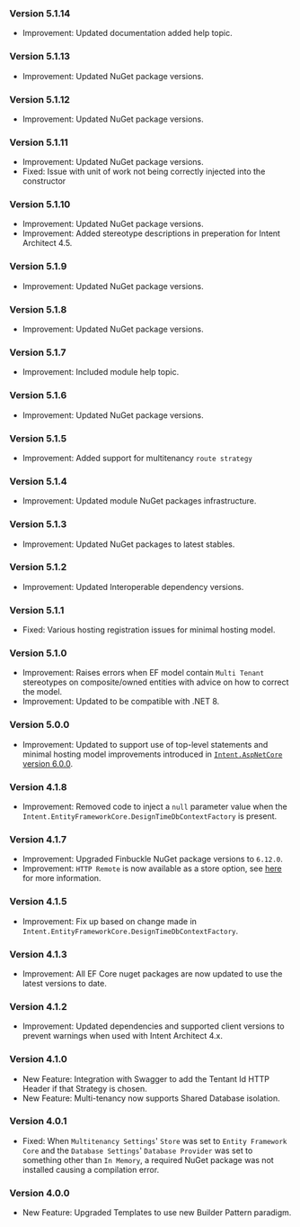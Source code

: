 ### Version 5.1.14

- Improvement: Updated documentation added help topic.

### Version 5.1.13

- Improvement: Updated NuGet package versions.

### Version 5.1.12

- Improvement: Updated NuGet package versions.

### Version 5.1.11

- Improvement: Updated NuGet package versions.
- Fixed: Issue with unit of work not being correctly injected into the constructor

### Version 5.1.10

- Improvement: Updated NuGet package versions.
- Improvement: Added stereotype descriptions in preperation for Intent Architect 4.5. 

### Version 5.1.9

- Improvement: Updated NuGet package versions.

### Version 5.1.8

- Improvement: Updated NuGet package versions.

### Version 5.1.7

- Improvement: Included module help topic.

### Version 5.1.6

- Improvement: Updated NuGet package versions.

### Version 5.1.5

- Improvement: Added support for multitenancy `route strategy`

### Version 5.1.4

- Improvement: Updated module NuGet packages infrastructure.

### Version 5.1.3

- Improvement: Updated NuGet packages to latest stables.

### Version 5.1.2

- Improvement: Updated Interoperable dependency versions.

### Version 5.1.1

- Fixed: Various hosting registration issues for minimal hosting model.

### Version 5.1.0

- Improvement: Raises errors when EF model contain `Multi Tenant` stereotypes on composite/owned entities with advice on how to correct the model. 
- Improvement: Updated to be compatible with .NET 8.

### Version 5.0.0

- Improvement: Updated to support use of top-level statements and minimal hosting model improvements introduced in [`Intent.AspNetCore` version 6.0.0](https://github.com/IntentArchitect/Intent.Modules.NET/blob/development/Modules/Intent.Modules.AspNetCore/release-notes.md#version-600).

### Version 4.1.8

- Improvement: Removed code to inject a `null` parameter value when the `Intent.EntityFrameworkCore.DesignTimeDbContextFactory` is present. 

### Version 4.1.7

- Improvement: Upgraded Finbuckle NuGet package versions to `6.12.0`.
- Improvement: `HTTP Remote` is now available as a store option, see [here](https://www.finbuckle.com/MultiTenant/Docs/v6.12.0/Stores#http-remote-store) for more information.

### Version 4.1.5

- Improvement: Fix up based on change made in `Intent.EntityFrameworkCore.DesignTimeDbContextFactory`.

### Version 4.1.3

- Improvement: All EF Core nuget packages are now updated to use the latest versions to date.

### Version 4.1.2

- Improvement: Updated dependencies and supported client versions to prevent warnings when used with Intent Architect 4.x.

### Version 4.1.0

- New Feature: Integration with Swagger to add the Tentant Id HTTP Header if that Strategy is chosen.
- New Feature: Multi-tenancy now supports Shared Database isolation.

### Version 4.0.1

- Fixed: When `Multitenancy Settings`' `Store` was set to `Entity Framework Core` and the `Database Settings`' `Database Provider` was set to something other than `In Memory`, a required NuGet package was not installed causing a compilation error.

### Version 4.0.0

- New Feature: Upgraded Templates to use new Builder Pattern paradigm.
